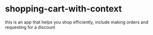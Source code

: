 # shopping-cart-with-context
this is an app that helps you shop efficiently, include making orders and requesting for a discount

